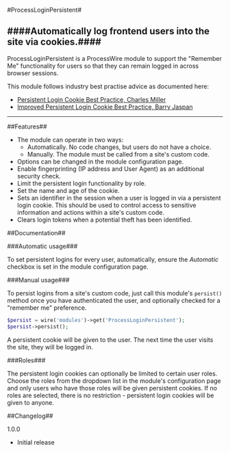#ProcessLoginPersistent#

####Automatically log frontend users into the site via cookies.####
-----------------------------

ProcessLoginPersistent is a ProcessWire module to support the "Remember Me" functionality for users so that they can remain logged in across browser sessions.

This module follows industry best practise advice as documented here:

* [Persistent Login Cookie Best Practice, Charles Miller](http://fishbowl.pastiche.org/2004/01/19/persistent_login_cookie_best_practice/)
* [Improved Persistent Login Cookie Best Practice, Barry Jaspan](http://jaspan.com/improved_persistent_login_cookie_best_practice)

- - -

##Features##

* The module can operate in two ways:
	* Automatically. No code changes, but users do not have a choice.
	* Manually. The module must be called from a site's custom code.
* Options can be changed in the module configuration page.
* Enable fingerprinting (IP address and User Agent) as an additional security check.
* Limit the persistent login functionality by role.
* Set the name and age of the cookie.
* Sets an identifier in the session when a user is logged in via a persistent login cookie. This should be used to control access to sensitive information and actions within a site's custom code.
* Clears login tokens when a potential theft has been identified.


##Documentation##


###Automatic usage###

To set persistent logins for every user, automatically, ensure the _Automatic_ checkbox is set in the module configuration page.


###Manual usage###

To persist logins from a site's custom code, just call this module's `persist()` method once you have authenticated the user, and optionally checked for a "remember me" preference.

```php
$persist = wire('modules')->get('ProcessLoginPersistent');
$persist->persist();
```

A persistent cookie will be given to the user. The next time the user visits the site, they will be logged in.


###Roles###

The persistent login cookies can optionally be limited to certain user roles. Choose the roles from the dropdown list in the module's configuration page and only users who have those roles will be given persistent cookies. If no roles are selected, there is no restriction - persistent login cookies will be given to anyone.


##Changelog##

1.0.0
* Initial release
